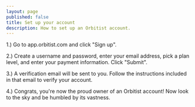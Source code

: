 ```yaml
---
layout: page
published: false
title: Set up your account
description: How to set up an Orbitist account.
---
```

1.) Go to app.orbitist.com and click "Sign up".

2.) Create a username and password, enter your email address, pick a plan level, and enter your payment information. Click "Submit".

3.) A verification email will be sent to you. Follow the instructions included in that email to verify your account.

4.) Congrats, you're now the proud owner of an Orbitist account! Now look to the sky and be humbled by its vastness.	